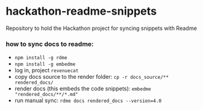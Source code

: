# hackathon-readme-snippets
Repository to hold the Hackathon project for syncing snippets with Readme


### how to sync docs to readme: 
- `npm install -g rdme`
- `npm install -g embedme`
- log in, project `revenuecat`
- copy docs source to the render folder: `cp -r docs_source/** rendered_docs/`
- render docs (this embeds the code snippets): `embedme "rendered_docs/**/*.md"`
- run manual sync: `rdme docs rendered_docs --version=4.0`
